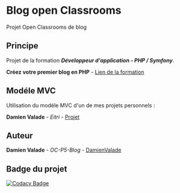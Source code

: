 # Blog open Classrooms

Projet Open Classrooms de blog 

## Principe 

Projet de la formation ***Développeur d'application - PHP / Symfony***.

**Créez votre premier blog en PHP** - [Lien de la formation](https://openclassrooms.com/fr/paths/59-developpeur-dapplication-php-symfony)

## Modéle MVC

Utilisation du modéle MVC d'un de mes projets personnels :

**Damien Valade** - *Eitri* - [Projet](https://github.com/damienvalade/Eitri)

## Auteur

**Damien Valade** - *OC-P5-Blog* - [DamienValade](https://github.com/damienvalade)

## Badge du projet

[![Codacy Badge](https://api.codacy.com/project/badge/Grade/54225064ae2148ecb5ada07ba78b3d41)](https://app.codacy.com/app/damienvalade/OC-P5-Blog?utm_source=github.com&utm_medium=referral&utm_content=damienvalade/OC-P5-Blog&utm_campaign=Badge_Grade_Dashboard)